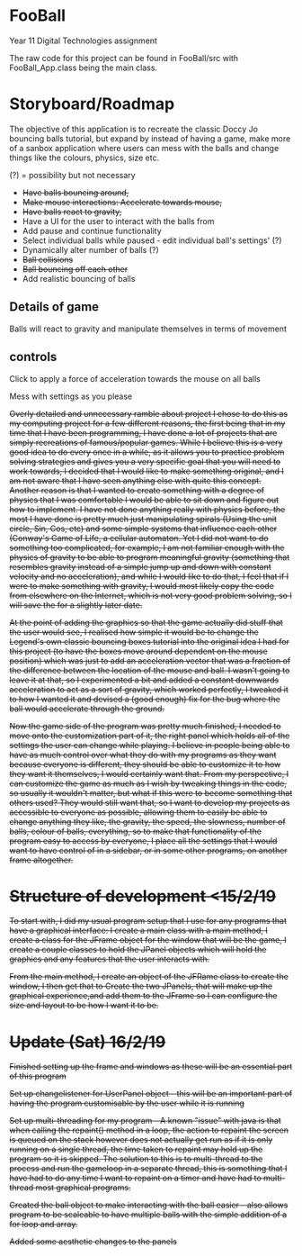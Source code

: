 # FooBall
Year 11 Digital Technologies assignment

The raw code for this project can be found in FooBall/src with FooBall_App.class being the main class.



# Storyboard/Roadmap

The objective of this application is to recreate the classic Doccy Jo bouncing balls tutorial, but expand by instead of having a game, make more of a sanbox application where users can mess with the balls and change things like the colours, physics, size etc.

(?) = possibility but not necessary

- <s>Have balls bouncing around,</s>
- <s>Make mouse interactions: Accelerate towards mouse,</s>
- <s>Have balls react to gravity,</s>
- Have a UI for the user to interact with the balls from
- Add pause and continue functionality
- Select individual balls while paused - edit individual ball's settings' (?)
- Dynamically alter number of balls (?)
- <s>Ball collisions</s>
- <s>Ball bouncing off each other</s>
- Add realistic bouncing of balls

## Details of game
Balls will react to gravity and manipulate themselves in terms of movement

## controls
Click to apply a force of acceleration towards the mouse on all balls

Mess with settings as you please










<s>
Overly detailed and unnecessary ramble about project
I chose to do this as my computing project for a few different reasons, the first being that in my time that I have been programming, I have done a lot of projects that are simply recreations of famous/popular games. While I believe this is a very good idea to do every once in a while, as it allows you to practice problem solving strategies and gives you a very specific goal that you will need to work towards, I decided that I would like to make something original, and I am not aware that I have seen anything else with quite this concept. Another reason is that I wanted to create something with a degree of physics that I was comfortable I would be able to sit down and figure out how to implement. I have not done anything really with physics before, the most I have done is pretty much just manipulating spirals (Using the unit circle, Sin, Cos, etc) and some simple systems that influence each other (Conway's Game of Life, a cellular automaton. Yet I did not want to do something too complicated, for example, I am not familiar enough with the physics of gravity to be able to program meaningful gravity (something that resembles gravity instead of a simple jump up and down with constant velocity and no acceleration), and while I would like to do that, I feel that if I were to make something with gravity, I would most likely copy the code from elsewhere on the Internet, which is not very good problem solving, so I will save the for a slightly later date.

At the point of adding the graphics so that the game actually did stuff that the user would see, I realised how simple it would be to change the Legend's own classic bouncing boxes tutorial into the original idea I had for this project (to have the boxes move around dependent on the mouse position) which was just to add an acceleration vector that was a fraction of the difference between the location of the mouse and ball. I wasn't going to leave it at that, so I experimented a bit and added a constant downwards acceleration to act as a sort of gravity, which worked perfectly, I tweaked it to how I wanted it and devised a (good enough) fix for the bug where the ball would accelerate through the ground.

Now the game side of the program was pretty much finished, I needed to move onto the customization part of it, the right panel which holds all of the settings the user can change while playing.
I believe in people being able to have as much control over what they do with my programs as they want because everyone is different, they should be able to customize it to how they want it themselves, I would certainly want that. From my perspective, I can customize the game as much as I wish by tweaking things in the code, so usually it wouldn't matter, but what if this were to become something that others used? They would still want that, so I want to develop my projects as accessible to everyone as possible, allowing them to easily be able to change anything they like, the gravity, the speed, the slowness, number of balls, colour of balls, everything, so to make that functionality of the program easy to access by everyone, I place all the settings that I would want to have control of in a sidebar, or in some other programs, on another frame altogether.

# Structure of development <15/2/19
To start with, I did my usual program setup that I use for any programs that have a graphical interface:
I create a main class with a main method,
I create a class for the JFrame object for the window that will be the game,
I create a couple classes to hold the JPanel objects which will hold the graphics and any features that the user interacts with.

From the main method, I create an object of the JFRame class to create the window, I then get that to Create the two JPanels, that will make up the graphical experience,and add them to the JFrame so I can configure the size and layout to be how I want it to be.

# Update (Sat) 16/2/19
Finished setting up the frame and windows as these will be an essential part of this program

Set up changelistener for UserPanel object - this will be an important part of having the program customisable by the user while it is running

Set up multi-threading for my program - 
A known "issue" with java is that when calling the repaint() method in a loop, the action to repaint the screen is queued on the stack however does not actually get run as if it is only running on a single thread, the time taken to repaint may hold up the program so it is skipped. The solution to this is to multi-thread to the process and run the gameloop in a separate thread, this is something that I have had to do any time I want to repaint on a timer and have had to multi-thread most graphical programs.

Created the ball object to make interacting with the ball easier - also allows program to be scaleable to have multiple balls with the simple addition of a for loop and array.

Added some aesthetic changes to the panels
</s>


